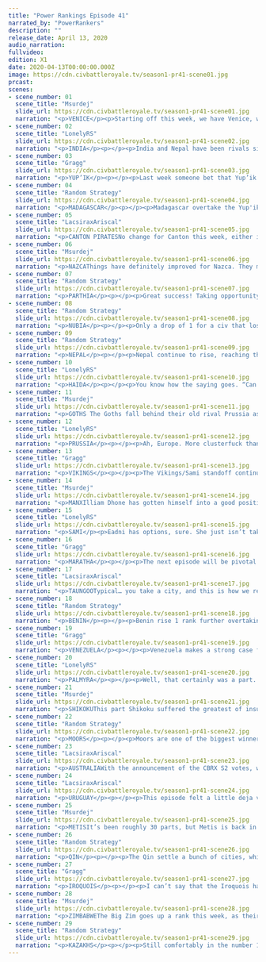 ```yaml
---
title: "Power Rankings Episode 41"
narrated_by: "PowerRankers"
description: ""
release_date: April 13, 2020
audio_narration:
fullvideo:
edition: X1
date: 2020-04-13T00:00:00.000Z
image: https://cdn.civbattleroyale.tv/season1-pr41-scene01.jpg
prcast:
scenes:
- scene_number: 01
  scene_title: "Msurdej"
  slide_url: https://cdn.civbattleroyale.tv/season1-pr41-scene01.jpg
  narration: "<p>VENICE</p><p>Starting off this week, we have Venice, who has positively dropped the ball. Losing city after city, Venice is now relegated to its vanilla playstyle: A single city trying to make it in this crazy cylinder. What remains to be seen though, is how venice will die. Will it be Palmyra, The Moors, Prussia< or perhaps some unknown force. One thing is for certain though, it’s all but over for Enrico.</p>"
- scene_number: 02
  scene_title: "LonelyRS"
  slide_url: https://cdn.civbattleroyale.tv/season1-pr41-scene02.jpg
  narration: "<p>INDIA</p><p></p><p>India and Nepal have been rivals since the beginning of time, yes, locked in fierce battles from day one and eventually dueling in a more diplomatic fashion as fellow rump states, but before Endgame, it was pretty clear which of the twin lions was on top. India pulled ahead of Nepal in the Power Rankings after Episode 9, and pulled ahead in-game not long after, remaining at a consistent size and even gaining some land while their neighbor circled the drain of the world. If Indira was given a chance to go back to those days, she’d probably take it. Now Nepal’s the trendy and hopelessly out of date underdog with a decent chance at playing spoiler in a conflict between two giants, while India whiles away their time as a city-state with little chance of making any further impact in a game which is quickly passing them by. Sure, there’s hope for India. The game’s still in the earliest of phases; everyone still has some chance at the prize, no matter how small. But as a neighbor they once trumped in every possible way begins to outpace them, as the powers around them slip out of reach, that hope’s becoming fainter and fainter. Just a few parts ago, the main discussion surrounding India was how they could beat their neighbors. Now, it’s about how long they can appease them.</p><p></p>"
- scene_number: 03
  scene_title: "Gragg"
  slide_url: https://cdn.civbattleroyale.tv/season1-pr41-scene03.jpg
  narration: "<p>YUP’IK</p><p></p><p>Last week someone bet that Yup’ik would be Shikoku’s next target. Looks like they were exactly right. Yup’ik doesn’t have a lot of neighbors. Just 2 in fact. They’re at war with both. That sinks them to 3rd from last. Their only chance is noncommittal enemies and/or difficult terrain. It’s worked for Nepal. </p>"
- scene_number: 04
  scene_title: "Random Strategy"
  slide_url: https://cdn.civbattleroyale.tv/season1-pr41-scene04.jpg
  narration: "<p>MADAGASCAR</p><p></p><p>Madagascar overtake the Yup'ik. They didn't do anything this part apart from settling a city, and didn't even appear in a slide. Statswise, they look like a slightly above-average rump, however, one thing they do have over the rumps is space. They can settle another 3 cities completely uncontested, for a total of 6. That's higher than the Manx, Prussia or Vikings currently have! So I do expect Madagascar to rise to "OK" level once they settle those free cities. However, their only neighbour is the huge and terrifying Zimbabwe, so they will never rise higher than "OK". Zimbabwe doesn't have a navy at present and lacks coastal cities so it may be a while before Madagascar dies, but they will never be powerful.</p>"
- scene_number: 05
  scene_title: "LacsiraxAriscal"
  slide_url: https://cdn.civbattleroyale.tv/season1-pr41-scene05.jpg
  narration: "<p>CANTON PIRATESNo change for Canton this week, either in ranking or overall position. The CBR’s greatest survivors live on, and while their three cities are a poor showing they’ve still space to settle south toward the Philippines, or even take off into a vacant Oceania. Their existence has always depended on the Qin’s interest and competency, and so far they’ve managed to maintain just enough of a standing army to make a takeover too much of a hassle. Long term prospects? Minimal as ever, but at the same time I could still see Canton just holding out long enough to scratch the top 20.</p>"
- scene_number: 06
  scene_title: "Msurdej"
  slide_url: https://cdn.civbattleroyale.tv/season1-pr41-scene06.jpg
  narration: "<p>NAZCAThings have definitely improved for Nazca. They managed to resettle their third city, and no longer have any wars against their neighbors going on. This is a good improvement over their last part, which is why they’ve risen so much despite their failures. But whether they manage to hold onto this rank is not up to them, but rather their neighbors, and other civs who will fall below them.</p>"
- scene_number: 07
  scene_title: "Random Strategy"
  slide_url: https://cdn.civbattleroyale.tv/season1-pr41-scene07.jpg
  narration: "<p>PARTHIA</p><p></p><p>Great success! Taking opportunity of Maratha attacking Palmyra, Parthia swooped in and grabbed their old city of Merv back! Wait a moment: false alarm. You expected Parthian competence? Think again! This is not a great success for Parthia. For to end the war, they gave away Kuchan, so in effect, they only managed to trade a 5 pop mountain city for a 2 pop desert city. Parthia have been to war 5 times this game, and have given away cities to end 3 of those wars. Not a good habit to have. So despite would could have been a great victory, Parthia finds itself this week in the same situation as last week: stuck in the desert with 3 cities with stronger enemies on both sides. Of all the civs with 3 cities, Parthia has the worst stats, though they do have the largest army out of the 3-city club, with lots and lots of horsemen. But that's not a lot of use if you just give away all your cities.</p><p></p><p></p>"
- scene_number: 08
  scene_title: "Random Strategy"
  slide_url: https://cdn.civbattleroyale.tv/season1-pr41-scene08.jpg
  narration: "<p>NUBIA</p><p></p><p>Only a drop of 1 for a civ that lost 25% of their cities. 3 cities is approximately the limit of what a rump is so being at that level is not good. The problem is that they got coalitioned right out of the gate and have been defending on all sides ever since. It's difficult to do well and get your economy up and running when you need to put all your effort into military. The same thing happened in the original game so I don't know what Piye is doing to offend so many people so early in the game but he should probably not do that. As a consequence of this war, Nubia has done a Poverty Point and not built any settlers all game. It is more excusable in Nubia's case than for Poverty Point because of the coalition, but the outcome is the same: a weak civ that is just waiting for someone to finish them off.</p><p></p>"
- scene_number: 09
  scene_title: "Random Strategy"
  slide_url: https://cdn.civbattleroyale.tv/season1-pr41-scene09.jpg
  narration: "<p>NEPAL</p><p></p><p>Nepal continue to rise, reaching their highest rank since part 3, and overtaking Nubia and Yup'ik. Their most notable strong points is their high production, 16th overall, which has allowed them to fully carpet their lands. Unfortunately, the same cannot be said for their science, and without any bonus techs to start off with, Nepal is dead last in terms of tech: their carpet is made up of ancient era spearmen and archers. That's not exactly that impressive. They are currently getting coalitioned by all 3 of their eastern neighbours, but you probably didn't notice because none of them is able to get through the dense mountains. In fact, Taungoo is now itself getting coalitioned by Australia and Maratha. That leaves open the possibility for a Nepalese snipe. However I think that is way too optimistic. Nepal have not even researched a unit capable of damaging the city, and although Maratha could theoretically damage it, they have an extremely awkward approach through jungle. Nepal's best plan going forwards is just to turtle in the mountains until someone discovers flight and kills them.</p><p></p>"
- scene_number: 10
  scene_title: "LonelyRS"
  slide_url: https://cdn.civbattleroyale.tv/season1-pr41-scene10.jpg
  narration: "<p>HAIDA</p><p></p><p>You know how the saying goes. “Can’t beat ‘em, swim to another continent as a failsafe and plot bloody revenge from there.” The Metis may have taken Haina, sure, and a meager navy places even the Haida’s usually impenetrable coastal cities under some degree of risk, but Koyah’s adoption of the old Carthaginian strategy of aggressively conquering and settling into foreign lands when one’s own are taken has stemmed the bleeding and kept the Haida’s position in the ranks stable. Then again, it’s not really their annoying of the Yup’ik which has kept their situation salvageable; it’s their claiming of one of the greatest prizes of a continent not their own. Mount Fuji is solidly Haidan, now, the settlement of Tanu already growing and well-defensible to boot, and if given time to bulk up their little foothold in Asia could turn into a more permanent home. The Haida may be on the outs in North America, but if they’re going to be killed, then they may as well make it damn hard for anyone to actually finish the job. Maybe they won’t win, maybe they won’t even come close, but they’ll sure as hell be interesting to watch along the way.</p>"
- scene_number: 11
  scene_title: "Msurdej"
  slide_url: https://cdn.civbattleroyale.tv/season1-pr41-scene11.jpg
  narration: "<p>GOTHS The Goths fall behind their old rival Prussia as their stats continue to fall behind. While they maintain a larger army than Frederick, it’s still insignificant compared to Alaric’s other neighbors.  While Ablai Khan continues to focus Frederick,  if either he or Zenobia decide to come west, Alaric’s three cities are great danger.</p>"
- scene_number: 12
  scene_title: "LonelyRS"
  slide_url: https://cdn.civbattleroyale.tv/season1-pr41-scene12.jpg
  narration: "<p>PRUSSIA</p><p></p><p>Ah, Europe. More clusterfuck than continent, where the points don’t matter and the balance of power shifts with a butterfly’s wings. Prussia had their time in the sun, the winds of expansion favoring them against the Goths, but one bungled coalition war and some aggressive Kazakh settling later, and they find themselves above only one-city Venice and their old rivals in the region, the civs to the north and in the west firmly in control of the continent. Of course, being near the bottom in Europe is equivalent to being in the middle of the fray in other continents: the difference between the rich and the poor here is four spots. And if any civ’s well-poised to tip the scales once more, it’s Prussia, in the midst of citadelling the Manx mainland into oblivion and sharing borders with just about everyone who matters. The question now, really, is whether the next period of unrest works in Frederick’s favor or not. If it does, then he stands a decent chance of becoming the closest thing you can get to a power in Eastern Europe, the region’s bulwark against the encroaching Kazakh hordes. If it doesn’t? Then he could find himself a one-city rump or worse. The continent’s early period of instability is heading toward an explosive climax, and Frederick’s the man holding the bomb. Prussia might reach new heights. They might also die miserably, or, worst of all, remain unchanged. But whatever happens, they’ll at least make things even more interesting in a continent already filled to the brim with intrigue.</p>"
- scene_number: 13
  scene_title: "Gragg"
  slide_url: https://cdn.civbattleroyale.tv/season1-pr41-scene13.jpg
  narration: "<p>VIKINGS</p><p></p><p>The Vikings/Sami standoff continues. Once again they seem more interested in expanding southward to mainland Europe than towards their main rival. Perhaps for the best. This time Manx actually beat them to the punch though, and Iroquois and Moors beat them to the punch of invading the isles. What a weird world we live in.</p>"
- scene_number: 14
  scene_title: "Msurdej"
  slide_url: https://cdn.civbattleroyale.tv/season1-pr41-scene14.jpg
  narration: "<p>MANXIlliam Dhone has gotten himself into a good position since the start of Endgame, but if he wants to keep climbing, he’ll have to try a little harder. With Prussia and the Vikings fighting each other, it will be easy for the Manx to capitalize on the end of the war, where both civs are weak from fighting. And capitalize is what they need to do. The Moors and the Iroquois have arrived on the islands, and while Hiawatha might be too far away to fully ensure a victory, Abd-ar is close enough to be a threat, both to the island, and the continental holdings.</p>"
- scene_number: 15
  scene_title: "LonelyRS"
  slide_url: https://cdn.civbattleroyale.tv/season1-pr41-scene15.jpg
  narration: "<p>SAMI</p><p>Eadni has options, sure. She just isn’t taking them. Such is the plight of a common critic of the Sami’s performance in Endgame so far, a projected titan in Northern Europe first driven into mediocrity by lost settlers then kept there via unwise war declarations. Then again, in this sort of continent, irrelevant wars might just be the best kind. Even in a war where nobody was expected to win, the Sami still could loop the Moors, Venetians, and Vikings in with ease. The instant a relevant war breaks out, the same state of stalemate-prone coalition warfare we saw against the Prussians could return, with the only winning move being to stay out of the fray. And, in that respect, the Sami might be the best off of any civ in Europe. The instant the Vikings research naval warfare, nobody will be further away from the continent’s pressure points than Eadni, and thus nobody will be less likely to be pulled into a sorry excuse for mass bloodletting than her. There’s a reason civs on the outside of continents tend to do well, after all. It’s much easier to pick off a weaker enemy when they’re involved in a war already and you aren’t. Sure, she may have lost most of her early bonuses, and sure, she may be stuck in the Arctic, but nobody’s better suited to become Europe’s second power than Eadni. At least, if she doesn’t get eaten by the Kazakhs first.</p>"
- scene_number: 16
  scene_title: "Gragg"
  slide_url: https://cdn.civbattleroyale.tv/season1-pr41-scene16.jpg
  narration: "<p>MARATHA</p><p></p><p>The next episode will be pivotal for Maratha. Once again they came out of the gate strong, looking like they could be a regional power. They don’t have a lot to show for it though. The Kazakhs have 17 cities this episode. Maratha... just 4. Even Nepal is only one city away. But if Maratha takes cities off Zimbabwe, Nepal, Parthia, India, etc, they can hold an expansive empire. </p>"
- scene_number: 17
  scene_title: "LacsiraxAriscal"
  slide_url: https://cdn.civbattleroyale.tv/season1-pr41-scene17.jpg
  narration: "<p>TAUNGOOTypical… you take a city, and this is how we repay you? With a five rank drop? Well, you've got stats to thank for that - after losing a huge chunk of their military, Taungoo tumbled in the statistical charts, showing the frailty of their position. The reason for their lagging stats is clear enough; they’ve failed to adequately settle, letting Qin and Canton divide China while Australia begins to monopolise the East Indies. Still, there’s plenty of islands left to colonise, and with buffer states of Canton and Nepal on land and an Australia they’ve proven they can beat across the sea, they’ve time enough to pick themselves up off the floor.</p>"
- scene_number: 18
  scene_title: "Random Strategy"
  slide_url: https://cdn.civbattleroyale.tv/season1-pr41-scene18.jpg
  narration: "<p>BENIN</p><p></p><p>Benin rise 1 rank further overtaking Taungoo. They have successfully taken out Venice's African colony which is good - a city is a city. Nubia is continuing to weaken further which means they could potentially be a good avenue for expansion later. Benin's problem are their other two neighbours... Zimbabwe is continuing to be a powerhouse with the highest production and science of the entire game. Truly a force to be terrified of. Benin should probably be thinking of getting open borders with Madagascar in order to get their peacekeeper protection back. Their northern neighbour, the Moors, may have been off to a sluggish start but have since compensated, with a bunch of cities coming out, and still more settlers on their way. Benin temporarily pushed ahead of the Moors in stats last part thanks to their city settling spree but the Moors immediately bounced back and look to continue growing their lead. A lot of Benin's cities are also desert cities that won't grow well. They should be wary of being the next Songhai. </p><p></p>"
- scene_number: 19
  scene_title: "Gragg"
  slide_url: https://cdn.civbattleroyale.tv/season1-pr41-scene19.jpg
  narration: "<p>VENEZUELA</p><p></p><p>Venezuela makes a strong case for the civ that benefited the most from Endgame. Uruguay is still a world power and Venezuela might just be in the superior position at this point. That’s insane. The high food count is a big reason for the success so far. Not worrying about Haiti, Kuikuro, and easily rolling Nazca helps too. I don’t know about you but I’m jumping on the Venezuela bandwagon.</p>"
- scene_number: 20
  scene_title: "LonelyRS"
  slide_url: https://cdn.civbattleroyale.tv/season1-pr41-scene20.jpg
  narration: "<p>PALMYRA</p><p></p><p>Well, that certainly was a part. Over the course of a mere 72 slides, Zenobia experienced more drama and changes in fortune than most leaders see in a lifetime. Perhaps that’s why it’s so hard to make much of it. From the highs (two more cities gotten in peace deals, the sniping of Kiteve) to the lows (the razing of the two aforementioned cities, the fall of Merv), Palmyra’s part looked like it was comprised more of random events than it was of some overarching narrative. If there’s any lesson that can be taken away from it, really, it’s probably this — the Middle East might just be too volatile a region to ever hold a real superpower. If any civ was going to become a powerhouse from the cradle of civilization, it’d be the Palmyrenes, with early-game swagger and uncannily strong peace deals allowing them to get the drop on their neighbors before they could get the drop on them. But, as we’re seeing now, not even they can realistically expand on every front, not when they border over a quarter of the remaining civs. Someone, eventually, was going to stall their progress, waste valuable time, and leave the Zimbabwes and Kazakhs of the world with an insurmountable edge. Palmyra’s still one of the biggest threats in the game, of course. What they’ve clawed and scraped their way to will not be so easily revoked. But they almost certainly aren’t going to walk away from this with a victory, now, and it’s becoming harder and harder to convince ourselves that they had a chance in the first place.</p>"
- scene_number: 21
  scene_title: "Msurdej"
  slide_url: https://cdn.civbattleroyale.tv/season1-pr41-scene21.jpg
  narration: "<p>SHIKOKUThis part Shikoku suffered the greatest of insults it received since the start of Endgame. Japan has been almost completely settled, but not by the Shikoku. The Qin, Haida, even Australia have planted cities all along the island chain. While the island of Shikoku itself hasn’t been settled, it seems doubtful that Sakamoto will send a settler there. And even if he did, settling that close to the Qin might instigate a war, a war which Shikoku would be a likely loser.  Shikoku’s best bet is to continue marching east against the Yup’ik, solidify their gains, and wait for the Kazakhs and Qin to become distracted.</p>"
- scene_number: 22
  scene_title: "Random Strategy"
  slide_url: https://cdn.civbattleroyale.tv/season1-pr41-scene22.jpg
  narration: "<p>MOORS</p><p></p><p>Moors are one of the biggest winners this part. Though we were slightly concerned last week that they had left the settling too late, they got down to it this part, and have staked claims in a wide area, from Ireland all the way to the Canaries, making them by far the strongest european civ. The capture of Murano from Palmyra was a quick and efficient war that has given them control over the West Mediterranean, and a good staging ground for attacking either Venice or Benin down the line. And they still have 3 settlers out there! And though Benin and its city spam across the Sahara was looking like it might be a problem last week, the Moors have overtaken them in stats again, and look to continue growing that lead as they settle even more cities. Benin is still the biggest problem for the Moors, but one that can be overcome. The rest of Europe is currently not posing much of a threat; in fact I would say the biggest threats to the Moors are the top 3: Zimbabwe, Kazakhstan and the Iroquois, off in the distant future.</p><p></p>"
- scene_number: 23
  scene_title: "LacsiraxAriscal"
  slide_url: https://cdn.civbattleroyale.tv/season1-pr41-scene23.jpg
  narration: "<p>AUSTRALIAWith the announcement of the CBRX S2 votes, we’ll soon have our first Battle Royale that doesn’t feature an Australia. And I don’t just mean a series without Australia… they’ve appeared in every single episode of every single CBR, as top dogs in Mk 1 and surviving runners up in Mk 2.1. It’s no surprise why: as in Risk, Australia can’t die. Or can they? Despite going on a bountiful settling spree this episode, Hawke slips two ranks after losing forward-settle Adelaide only an episode after founding it. It bodes very badly for their prospects in mainland Asia, but surely the turtle fortress Australia will live on, right? Well, I wouldn’t be so sure. With the shrunken world map, Australia has less of a continent and more of a large island to itself this time. And while Vietnam were a formidable beast in Mk 2, they were mostly a land based civ, whereas Taungoo and Maratha have shown naval teeth, and Qin are just covered in teeth from every angle. This is the shakiest we’ve seen an Australia in some time, and don’t be surprised to see their favour shrink even as their stats continue to grow.</p>"
- scene_number: 24
  scene_title: "LacsiraxAriscal"
  slide_url: https://cdn.civbattleroyale.tv/season1-pr41-scene24.jpg
  narration: "<p>URUGUAY</p><p></p><p>This episode felt a little deja vu for Uruguay, as they went to war in a thickly forested Amazon and found their superior army stall out behind thousands upon thousands of trees. But while a fruitless war with Kuikuro proved largely incidental last time, the failed offensive against Venezuela could prove far costlier. Lavalleja is in an unenviable position; having focussed on evicting the squatters to the south, he’s let Venezuela monopolise the fertile north of the continent, and now has next to nowhere left to settle. Venezuela meanwhile has already sent a settler out to the Caribbean, having Central America at its disposal as well, as long as they beat the Iroquois to the punch. Uruguay’s stats though, right? Well… while they have a slight edge in production, Venezuela is actually beating Uruguay in research. With some extra settle room, Chavez could well pull ahead from the pack, but even if they remain somewhat even, Uruguay’s currently blocked from expanding any further. Their hopes lie in an unnatural stat boom the likes of which they’re known for, or a coalition war on Venezuela. But it’s sure not like Uruguay to have to depend on outside factors.</p>"
- scene_number: 25
  scene_title: "Msurdej"
  slide_url: https://cdn.civbattleroyale.tv/season1-pr41-scene25.jpg
  narration: "<p>METISIt’s been roughly 30 parts, but Metis is back in the Top 5. And that’s because these thick boys are now a clear power check to their long standing rival: Hiawatha. With stats close to (and in production’s case, exceeding) the Iroquois, Riel has a clear shot of becoming the dominant power in North America. With a weak Haida and Yup’ik, the Metis have some extra room to expand the Iroquois lack. The road ahead won’t be easy, but Riel is capable of walking it.</p>"
- scene_number: 26
  scene_title: "Random Strategy"
  slide_url: https://cdn.civbattleroyale.tv/season1-pr41-scene26.jpg
  narration: "<p>QIN</p><p></p><p>The Qin settle a bunch of cities, which now makes them the 2nd biggest civ with 15 of them. They have settled Japan and even managed to get a city in the Philippines before Canton, Australia or Taungoo reached them. Unfortunately, Qin have gone unhappy which is hindering the growth of their many cities, and thus their population and other stats are more comparable with the Metis or Uruguay then with the top 3. Still, they should eventually get happiness once they connect their luxuries, and then their stats should catch up. One major problem down the line is that they don't have anyone to conquer apart from Canton (who barely count). To their south they have the impenetrable Himalayas, to their east they have the Pacific, and their northern neighbours are Shikoku who are not to be trifled with. As for their west, they have Kazakhstan, who are better than Qin in every way and are more likely to defeat Qin than the other way round. These are not the best choices of neighbours. Qin will have to put a lot of effort to keep their position.</p><p></p>"
- scene_number: 27
  scene_title: "Gragg"
  slide_url: https://cdn.civbattleroyale.tv/season1-pr41-scene27.jpg
  narration: "<p>IROQUOIS</p><p></p><p>I can’t say that the Iroquois have played particularly bad in Endgame, but their opportunities are drying up fast. All of the sudden they are left with the surprisingly strong neighbors of Metis and Venezuela. In fact there are rankers who put Metis *above* Iroquois and Venezuela *above* Uruguay. (I’m not quite there yet but see where it’s coming from). Anyway, the point is, Iroquois neighbors are stronk. The road ahead for this superpower is not easy.</p>"
- scene_number: 28
  scene_title: "Msurdej"
  slide_url: https://cdn.civbattleroyale.tv/season1-pr41-scene28.jpg
  narration: "<p>ZIMBABWEThe Big Zim goes up a rank this week, as their stats continue to rise, being either the top or near the top in stats. War wise, their record is a little mixed. While they were able to take back Chitekete, they lost the recently settled Kiteve to Palmyra. But fear not, Zimbabwe fans. With an army marching north to Nubia, Benin focusing on other ventures, and Madagascar being Madagascar, it’s likely that Mutota will continue to play a big role in African politics on the cylinder for a while.</p>"
- scene_number: 29
  scene_title: "Random Strategy"
  slide_url: https://cdn.civbattleroyale.tv/season1-pr41-scene29.jpg
  narration: "<p>KAZAKHS</p><p></p><p>Still comfortably in the number 1 slot, Kazakhstan continues to grow at an incredible rate. They're already up to 17 cities and have a bunch of settlers roaming around looking to increase that total even more! They also have the largest military in the game which they are currently using to join the coalition against Prussia. Prussia might be an expert at defence but Kazakhstan is a foe the likes of which Prussia has never faced - they have 4 times Prussia's military and 3 times its production! Gains should definitely be possible, and from then on Kazakhstan can slowly gobble up the rest of Europe during the course of the game. Who can possibly resist them in Europe? The Moors? They're far away. Their eastern neighbours have a little more bite to them - Qin and Shikoku are also quite large - but Kazakhstan is bigger. As for their south, they have... Parthia... yeah that's not going to be a problem. Even if Kazakhstan does a Yakutia and sleeps for the entire rest of the game, they will stay near the top of the power rankings for many many parts to come.</p><p></p>"
---
```

